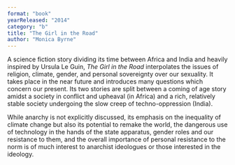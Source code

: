 ```yaml
---
format: "book"
yearReleased: "2014"
category: "b"
title: "The Girl in the Road"
author: "Monica Byrne"
---
```

A science fiction story dividing its time between Africa and India and heavily inspired by Ursula Le Guin, _The Girl in the Road_ interpolates the issues of religion, climate, gender, and personal sovereignty over our sexuality. It takes place in the near future and introduces many questions which concern our present. Its two stories are split between a coming of age story amidst a society in conflict and upheaval (in Africa) and a rich, relatively stable society undergoing the slow creep of techno-oppression (India).

While anarchy is not explicitly discussed, its emphasis on the inequality of climate change but also its potential to remake the world, the dangerous use of technology in the hands of the state apparatus, gender roles and our resistance to them, and the overall importance of personal resistance to the norm is of much interest to anarchist ideologues or those interested in the ideology.
